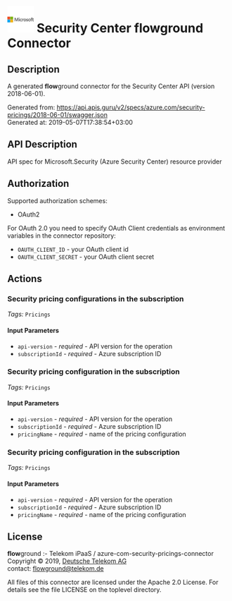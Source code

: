 # ![LOGO](logo.png) Security Center **flow**ground Connector

## Description

A generated **flow**ground connector for the Security Center API (version 2018-06-01).

Generated from: https://api.apis.guru/v2/specs/azure.com/security-pricings/2018-06-01/swagger.json<br/>
Generated at: 2019-05-07T17:38:54+03:00

## API Description

API spec for Microsoft.Security (Azure Security Center) resource provider

## Authorization

Supported authorization schemes:
- OAuth2

For OAuth 2.0 you need to specify OAuth Client credentials as environment variables in the connector repository:
* `OAUTH_CLIENT_ID` - your OAuth client id
* `OAUTH_CLIENT_SECRET` - your OAuth client secret

## Actions

### Security pricing configurations in the subscription

*Tags:* `Pricings`

#### Input Parameters
* `api-version` - _required_ - API version for the operation
* `subscriptionId` - _required_ - Azure subscription ID

### Security pricing configuration in the subscription

*Tags:* `Pricings`

#### Input Parameters
* `api-version` - _required_ - API version for the operation
* `subscriptionId` - _required_ - Azure subscription ID
* `pricingName` - _required_ - name of the pricing configuration

### Security pricing configuration in the subscription

*Tags:* `Pricings`

#### Input Parameters
* `api-version` - _required_ - API version for the operation
* `subscriptionId` - _required_ - Azure subscription ID
* `pricingName` - _required_ - name of the pricing configuration

## License

**flow**ground :- Telekom iPaaS / azure-com-security-pricings-connector<br/>
Copyright © 2019, [Deutsche Telekom AG](https://www.telekom.de)<br/>
contact: flowground@telekom.de

All files of this connector are licensed under the Apache 2.0 License. For details
see the file LICENSE on the toplevel directory.
